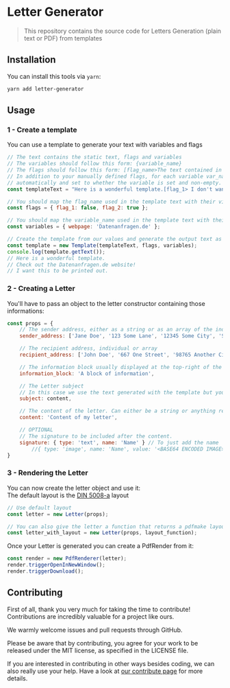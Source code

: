 # Letter Generator 

> This repository contains the source code for Letters Generation (plain text or PDF) from templates  

## Installation

You can install this tools via `yarn`:  

```sh
yarn add letter-generator
```

## Usage  

### 1 - Create a template

You can use a template to generate your text with variables and flags 

```js
// The text contains the static text, flags and variables
// The variables should follow this form: {variable_name}
// The flags should follow this form: [flag_name>The text contained in the flag]
// In addition to your manually defined flags, for each variable var_name, a flag has:var_name will be added
// automatically and set to whether the variable is set and non-empty.
const templateText = "Here is a wonderful template.[flag_1> I don't want this to be printed out.][has:webpage>\nCheck out the {webpage} website!]\n[flag_2>I want this to be printed out.]";

// You should map the flag_name used in the template text with their visibilities (Boolean)
const flags = { flag_1: false, flag_2: true };

// You should map the variable_name used in the template text with their values
const variables = { webpage: 'Datenanfragen.de' };

// Create the template from our values and generate the output text as string
const template = new Template(templateText, flags, variables);
console.log(template.getText());
// Here is a wonderful template.
// Check out the Datenanfragen.de website!
// I want this to be printed out.
```

### 2 - Creating a Letter

You'll have to pass an object to the letter constructor containing those informations:  

```js
const props = {
    // The sender address, either as a string or as an array of the individual lines.
    sender_address: ['Jane Doe', '123 Some Lane', '12345 Some City', 'Some Country'],

    // The recipient address, individual or array
    recipient_address: ['John Doe', '667 One Street', '98765 Another City', 'A Country'],  

    // The information block usually displayed at the top-right of the letter. Can either be a string, a string[] or anything recognized by pdfmake.
    information_block: 'A block of information',

    // The Letter subject
    // In this case we use the text generated with the template but you can use a string
    subject: content,

    // The content of the letter. Can either be a string or anything recognized by pdfmake.
    content: 'Content of my letter',

    // OPTIONAL
    // The signature to be included after the content.
    signature: { type: 'text', name: 'Name' } // To just add the name
        //{ type: 'image', name: 'Name', value: '<BASE64 ENCODED IMAGE>'} to include an image with the name underneath
}
```

### 3 - Rendering the Letter

You can now create the letter object and use it:  
The default layout is the [DIN 5008-a](https://en.wikipedia.org/wiki/DIN_5008) layout  

```js
// Use default layout
const letter = new Letter(props);

// You can also give the letter a function that returns a pdfmake layout as second parameter:
const letter_with_layout = new Letter(props, layout_function);
```

Once your Letter is generated you can create a PdfRender from it:

```js
const render = new PdfRenderer(letter);
render.triggerOpenInNewWindow();
render.triggerDownload();
```

## Contributing

First of all, thank you very much for taking the time to contribute! Contributions are incredibly valuable for a project like ours.  

We warmly welcome issues and pull requests through GitHub.  

Please be aware that by contributing, you agree for your work to be released under the MIT license, as specified in the LICENSE file.  

If you are interested in contributing in other ways besides coding, we can also really use your help. Have a look at [our contribute page](https://datarequests.org/contribute) for more details.  
